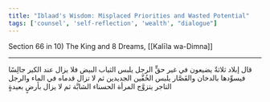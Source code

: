 ```yaml
---
title: "Iblaad's Wisdom: Misplaced Priorities and Wasted Potential"
tags: ['counsel', 'self-reflection', 'wealth', "dialogue"]
---
```


 Section 66 in 10) The King and 8 Dreams, [[Kalīla wa-Dimna]]

---
قال إبلاد ثلاثةٌ يضيعون في غير حقٍّ الرجل يلبس الثياب البيض فلا يزال عند الكير جالِسًا فيسوِّدها بالدخان والقَصَّار يلبس الخُفَّين الجديدين ثم لا تزال قدماه في الماء والرجل التاجر يتزوَّج المرأة الحسناء الشابَّة ثم لا يزال بأرضٍ بعيدةٍ
